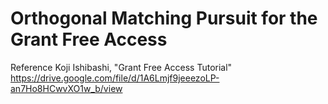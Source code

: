 # Orthogonal Matching Pursuit for the Grant Free Access
Reference
Koji Ishibashi, "Grant Free Access Tutorial"
https://drive.google.com/file/d/1A6Lmjf9jeeezoLP-an7Ho8HCwvXO1w_b/view
